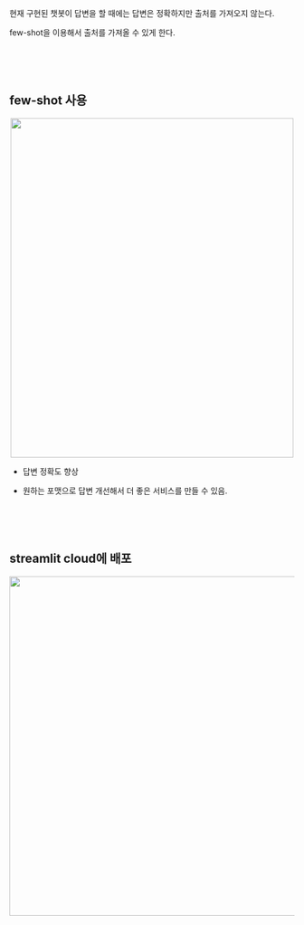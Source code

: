 현재 구현된 챗봇이 답변을 할 때에는 답변은 정확하지만 출처를 가져오지 않는다.

few-shot을 이용해서 출처를 가져올 수 있게 한다.

<br><br><br>

## few-shot 사용

 <p align="center">
<img src="https://github.com/user-attachments/assets/f2586539-a0c8-4a4a-b9a6-6c7d50ed289a" width="500" height="600"/>
</p>

- 답변 정확도 향상

- 원하는 포맷으로 답변 개선해서 더 좋은 서비스를 만들 수 있음.


<br><br><br>

## streamlit cloud에 배포

 <p align="center">
<img src="https://github.com/user-attachments/assets/0e185c4e-96c3-4f02-80fe-f22620ed8086" width="800" height="600"/>
</p>

